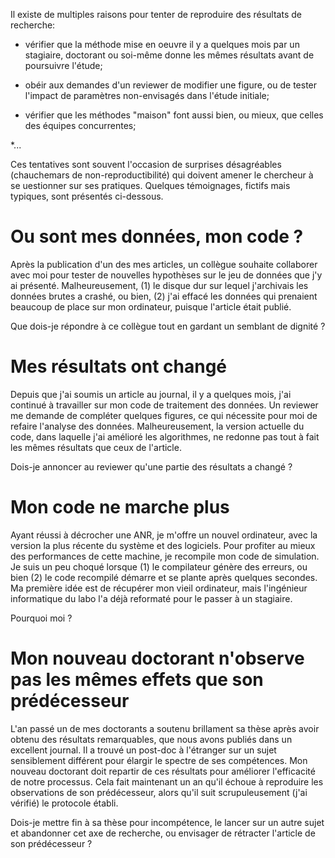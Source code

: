 Il existe de multiples raisons pour tenter de reproduire des résultats de recherche:

* vérifier que la méthode mise en oeuvre il y a quelques mois par un stagiaire, 
doctorant ou soi-même donne les mêmes résultats avant de poursuivre l'étude;

* obéir aux demandes d'un reviewer de modifier une figure, ou de tester l'impact
de paramètres non-envisagés dans l'étude initiale;

* vérifier que les méthodes "maison" font aussi bien, ou mieux, que celles des
équipes concurrentes;

*...

Ces tentatives sont souvent l'occasion de surprises désagréables 
(chauchemars de non-reproductibilité) qui doivent amener le chercheur
à se uestionner sur ses pratiques. 
Quelques témoignages, fictifs mais typiques, sont présentés ci-dessous.

# Ou sont mes données, mon code ?

Après la publication d'un des mes articles, un collègue souhaite collaborer 
avec moi pour tester de nouvelles hypothèses sur le jeu de données 
que j'y ai présenté. Malheureusement, (1) le disque dur sur lequel 
j'archivais les données brutes a crashé, ou bien, (2) j'ai effacé 
les données qui prenaient beaucoup de place sur mon ordinateur, 
puisque l'article était publié. 

Que dois-je répondre à ce collègue tout en gardant un semblant de dignité ?

# Mes résultats ont changé

Depuis que j'ai soumis un article au journal, il y a quelques mois,
j'ai continué à travailler sur mon code de traitement des données.
Un reviewer me demande de compléter quelques figures, ce qui
nécessite pour moi de refaire l'analyse des données. 
Malheureusement, la  version actuelle du code, dans laquelle 
j'ai amélioré les algorithmes, ne redonne pas tout à fait 
les mêmes résultats que ceux de l'article.

Dois-je annoncer au reviewer qu'une partie des résultats a changé ?
    
# Mon code ne marche plus

Ayant réussi à décrocher une ANR, je m'offre un nouvel ordinateur,
avec la version la plus récente du système et des logiciels. 
Pour profiter au mieux des performances de cette machine, je 
recompile mon code de simulation. Je suis un peu choqué lorsque 
(1) le compilateur génère des erreurs, ou bien 
(2) le code recompilé démarre et se plante après quelques secondes. 
Ma première idée est de récupérer mon vieil ordinateur, mais 
l'ingénieur informatique du labo l'a déjà reformaté pour le
passer à un stagiaire. 

Pourquoi moi ?

# Mon nouveau doctorant n'observe pas les mêmes effets que son prédécesseur

L'an passé un de mes doctorants a soutenu brillament sa thèse après
avoir obtenu des résultats remarquables, que nous avons publiés dans 
un excellent journal. Il a trouvé un post-doc à l'étranger sur un sujet
sensiblement différent pour élargir le spectre de ses compétences.
Mon nouveau doctorant doit repartir de ces résultats pour améliorer 
l'efficacité de notre processus.
Cela fait maintenant un an qu'il échoue à reproduire les observations 
de son prédécesseur, alors qu'il suit scrupuleusement (j'ai vérifié)
le protocole établi.  

Dois-je mettre fin à sa thèse pour incompétence, le lancer sur un 
autre sujet et abandonner cet axe de recherche, ou envisager de 
rétracter l'article de son prédécesseur ?












